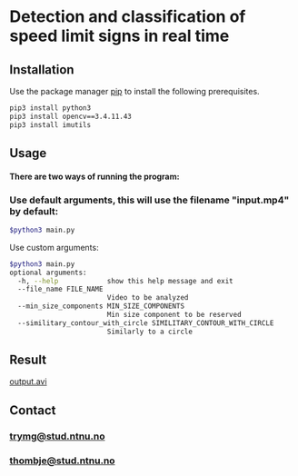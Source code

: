 # Detection and classification of speed limit signs in real time

## Installation

Use the package manager [pip](https://pip.pypa.io/en/stable/) to install the following prerequisites.

```bash
pip3 install python3
pip3 install opencv==3.4.11.43
pip3 install imutils
```

## Usage


#### There are two ways of running the program:
### Use default arguments, this will use the filename "input.mp4" by default:
```sh
$python3 main.py
```

Use custom arguments: 
```sh
$python3 main.py
optional arguments:
  -h, --help            show this help message and exit
  --file_name FILE_NAME
                        Video to be analyzed
  --min_size_components MIN_SIZE_COMPONENTS
                        Min size component to be reserved
  --similitary_contour_with_circle SIMILITARY_CONTOUR_WITH_CIRCLE
                        Similarly to a circle
```

## Result
[output.avi](./output.avi)


## Contact

### trymg@stud.ntnu.no
### thombje@stud.ntnu.no